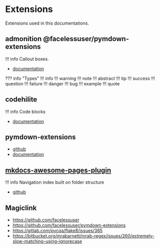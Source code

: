 # Extensions

Extensions used in this documentations.

## admonition @facelessuser/pymdown-extensions

!!! info
    Callout boxes.

* [documentation](https://squidfunk.github.io/mkdocs-material/extensions/admonition/)

??? info "Types"
    !!! info
    !!! warning
    !!! note
    !!! abstract
    !!! tip
    !!! success
    !!! question
    !!! failure
    !!! danger
    !!! bug
    !!! example
    !!! quote

## codehilite

!!! info
    Code blocks

* [documentation](https://squidfunk.github.io/mkdocs-material/extensions/codehilite/)

## pymdown-extensions

* [github](https://facelessuser.github.io/pymdown-extensions/)
* [documentation](https://facelessuser.github.io/pymdown-extensions/)

## [mkdocs-awesome-pages-plugin](https://github.com/lukasgeiter/mkdocs-awesome-pages-plugin/)

!!! info
    Navigation index built on folder structure

* [github](https://github.com/lukasgeiter/mkdocs-awesome-pages-plugin/)

## Magiclink

- https://github.com/facelessuser
- https://github.com/facelessuser/pymdown-extensions
- https://gitlab.com/pycqa/flake8/issues/385
- https://bitbucket.org/mrabarnett/mrab-regex/issues/260/extremely-slow-matching-using-ignorecase
